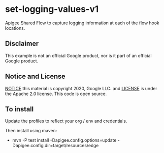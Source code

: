 # set-logging-values-v1
Apigee Shared Flow to capture logging information at each of the flow hook locations.

## Disclaimer

This example is not an official Google product, nor is it part of an official Google product.

## Notice and License

[NOTICE](NOTICE) this material is copyright 2020, Google LLC. and [LICENSE](LICENSE) is under the Apache 2.0 license. This code is open source.


## To install

Update the profiles to reflect your org / env and credentials.

Then install using maven:
* mvn -P test install -Dapigee.config.options=update -Dapigee.config.dir=target/resources/edge

